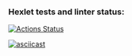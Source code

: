 ### Hexlet tests and linter status:

[![Actions Status](https://github.com/Izyus/frontend-project-44/actions/workflows/hexlet-check.yml/badge.svg)](https://github.com/Izyus/frontend-project-44/actions)

[![asciicast](https://asciinema.org/a/LJgDLNncE5oXliQCSrin0lKmi.svg)](https://asciinema.org/a/LJgDLNncE5oXliQCSrin0lKmi)
